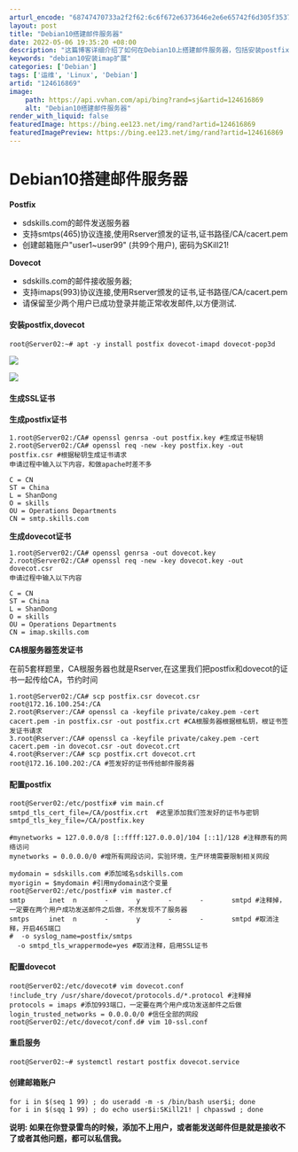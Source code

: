 ```yaml
---
arturl_encode: "68747470733a2f2f62:6c6f672e6373646e2e6e65742f6d305f35373833323433322f:61727469636c652f64657461696c732f313234363136383639"
layout: post
title: "Debian10搭建邮件服务器"
date: 2022-05-06 19:35:20 +08:00
description: "这篇博客详细介绍了如何在Debian10上搭建邮件服务器，包括安装postfix和dovecot，生"
keywords: "debian10安装imap扩展"
categories: ['Debian']
tags: ['运维', 'Linux', 'Debian']
artid: "124616869"
image:
    path: https://api.vvhan.com/api/bing?rand=sj&artid=124616869
    alt: "Debian10搭建邮件服务器"
render_with_liquid: false
featuredImage: https://bing.ee123.net/img/rand?artid=124616869
featuredImagePreview: https://bing.ee123.net/img/rand?artid=124616869
---
```


# Debian10搭建邮件服务器

**Postfix**

* sdskills.com的邮件发送服务器
* 支持smtps(465)协议连接,使用Rserver颁发的证书,证书路径/CA/cacert.pem
* 创建邮箱账户"user1~user99" (共99个用户), 密码为SKill21!

**Dovecot**

* sdskills.com的邮件接收服务器;
* 支持imaps(993)协议连接,使用Rserver颁发的证书,证书路径/CA/cacert.pem
* 请保留至少两个用户已成功登录并能正常收发邮件,以方便测试.

#### 安装postfix,dovecot

```
root@Server02:~# apt -y install postfix dovecot-imapd dovecot-pop3d
```

![](https://i-blog.csdnimg.cn/blog_migrate/0cc1fa88e798693daeb8087c240adffe.png)

![](https://i-blog.csdnimg.cn/blog_migrate/1ede9540d8cf6bc8f69c29a703c01252.png)

#### 生成SSL证书

**生成postfix证书**

```
1.root@Server02:/CA# openssl genrsa -out postfix.key #生成证书秘钥
2.root@Server02:/CA# openssl req -new -key postfix.key -out postfix.csr #根据秘钥生成证书请求
申请过程中输入以下内容，和做apache时差不多

C = CN
ST = China 
L = ShanDong 
O = skills 
OU = Operations Departments 
CN = smtp.skills.com
```

**生成dovecot证书**

```
1.root@Server02:/CA# openssl genrsa -out dovecot.key 
2.root@Server02:/CA# openssl req -new -key dovecot.key -out dovecot.csr
申请过程中输入以下内容

C = CN
ST = China 
L = ShanDong 
O = skills 
OU = Operations Departments 
CN = imap.skills.com
```

**CA根服务器签发证书**

在前5套样题里，CA根服务器也就是Rserver,在这里我们把postfix和dovecot的证书一起传给CA，节约时间

```
1.root@Server02:/CA# scp postfix.csr dovecot.csr root@172.16.100.254:/CA
2.root@Rserver:/CA# openssl ca -keyfile private/cakey.pem -cert cacert.pem -in postfix.csr -out postfix.crt #CA根服务器根据根私钥，根证书签发证书请求
3.root@Rserver:/CA# openssl ca -keyfile private/cakey.pem -cert cacert.pem -in dovecot.csr -out dovecot.crt
4.root@Rserver:/CA# scp postfix.crt dovecot.crt root@172.16.100.202:/CA #签发好的证书传给邮件服务器
```

#### 配置postfix

```
root@Server02:/etc/postfix# vim main.cf
smtpd_tls_cert_file=/CA/postfix.crt  #这里添加我们签发好的证书与密钥
smtpd_tls_key_file=/CA/postfix.key

#mynetworks = 127.0.0.0/8 [::ffff:127.0.0.0]/104 [::1]/128 #注释原有的网络访问
mynetworks = 0.0.0.0/0 #增所有网段访问，实验环境，生产环境需要限制相关网段

mydomain = sdskills.com #添加域名sdskills.com
myorigin = $mydomain #引用mydomain这个变量
root@Server02:/etc/postfix# vim master.cf
smtp      inet  n       -       y       -       -       smtpd #注释掉，一定要在两个用户成功发送邮件之后做，不然发现不了服务器
smtps     inet  n       -       y       -       -       smtpd #取消注释，开启465端口
#  -o syslog_name=postfix/smtps
  -o smtpd_tls_wrappermode=yes #取消注释，启用SSL证书
```

#### 配置dovecot

```
root@Server02:/etc/dovecot# vim dovecot.conf
!include_try /usr/share/dovecot/protocols.d/*.protocol #注释掉
protocols = imaps #添加993端口，一定要在两个用户成功发送邮件之后做
login_trusted_networks = 0.0.0.0/0 #信任全部的网段
root@Server02:/etc/dovecot/conf.d# vim 10-ssl.conf 
```

#### 重启服务

```
root@Server02:~# systemctl restart postfix dovecot.service
```

#### 创建邮箱账户

```
for i in $(seq 1 99) ; do useradd -m -s /bin/bash user$i; done
for i in $(sqq 1 99) ; do echo user$i:SKill21! | chpasswd ; done
```

**说明: 如果在你登录雷鸟的时候，添加不上用户，或者能发送邮件但是就是接收不了或者其他问题，都可以私信我。**